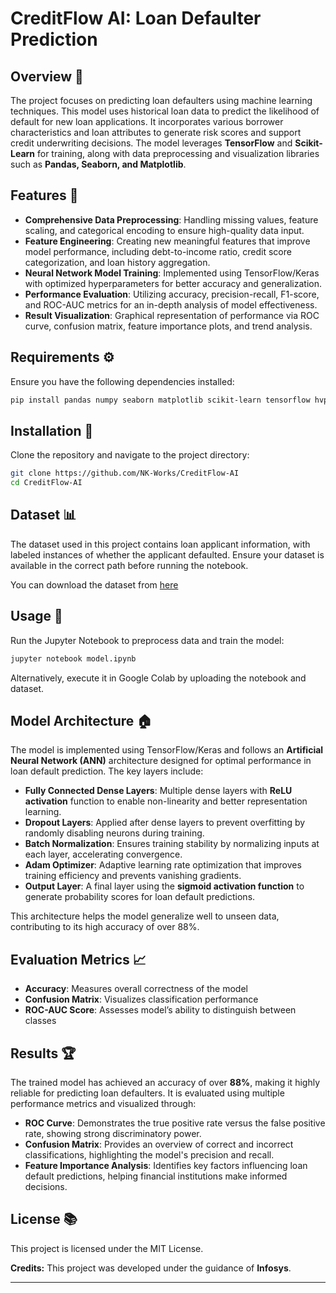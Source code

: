 # CreditFlow AI: Loan Defaulter Prediction

## Overview 💑

The project focuses on predicting loan defaulters using machine learning techniques. This model uses historical loan data to predict the likelihood of default for new loan applications. It incorporates various borrower characteristics and loan attributes to generate risk scores and support credit underwriting decisions. The model leverages **TensorFlow** and **Scikit-Learn** for training, along with data preprocessing and visualization libraries such as **Pandas, Seaborn, and Matplotlib**.

## Features 📂

- **Comprehensive Data Preprocessing**: Handling missing values, feature scaling, and categorical encoding to ensure high-quality data input.
- **Feature Engineering**: Creating new meaningful features that improve model performance, including debt-to-income ratio, credit score categorization, and loan history aggregation.
- **Neural Network Model Training**: Implemented using TensorFlow/Keras with optimized hyperparameters for better accuracy and generalization.
- **Performance Evaluation**: Utilizing accuracy, precision-recall, F1-score, and ROC-AUC metrics for an in-depth analysis of model effectiveness.
- **Result Visualization**: Graphical representation of performance via ROC curve, confusion matrix, feature importance plots, and trend analysis.

## Requirements ⚙️

Ensure you have the following dependencies installed:

```bash
pip install pandas numpy seaborn matplotlib scikit-learn tensorflow hvplot
```

## Installation 💾

Clone the repository and navigate to the project directory:

```bash
git clone https://github.com/NK-Works/CreditFlow-AI
cd CreditFlow-AI
```

## Dataset 📊

The dataset used in this project contains loan applicant information, with labeled instances of whether the applicant defaulted. Ensure your dataset is available in the correct path before running the notebook.

You can download the dataset from [here](https://drive.google.com/file/d/1837s3zKxAIlWEACd7iqzqeNjDNVwlspl/view?usp=sharing)

## Usage 🚀

Run the Jupyter Notebook to preprocess data and train the model:

```bash
jupyter notebook model.ipynb
```

Alternatively, execute it in Google Colab by uploading the notebook and dataset.

## Model Architecture 🏠

The model is implemented using TensorFlow/Keras and follows an **Artificial Neural Network (ANN)** architecture designed for optimal performance in loan default prediction. The key layers include:

- **Fully Connected Dense Layers**: Multiple dense layers with **ReLU activation** function to enable non-linearity and better representation learning.
- **Dropout Layers**: Applied after dense layers to prevent overfitting by randomly disabling neurons during training.
- **Batch Normalization**: Ensures training stability by normalizing inputs at each layer, accelerating convergence.
- **Adam Optimizer**: Adaptive learning rate optimization that improves training efficiency and prevents vanishing gradients.
- **Output Layer**: A final layer using the **sigmoid activation function** to generate probability scores for loan default predictions.

This architecture helps the model generalize well to unseen data, contributing to its high accuracy of over 88%.

## Evaluation Metrics 📈

- **Accuracy**: Measures overall correctness of the model
- **Confusion Matrix**: Visualizes classification performance
- **ROC-AUC Score**: Assesses model’s ability to distinguish between classes

## Results 🏆

The trained model has achieved an accuracy of over **88%**, making it highly reliable for predicting loan defaulters. It is evaluated using multiple performance metrics and visualized through:

- **ROC Curve**: Demonstrates the true positive rate versus the false positive rate, showing strong discriminatory power.
- **Confusion Matrix**: Provides an overview of correct and incorrect classifications, highlighting the model's precision and recall.
- **Feature Importance Analysis**: Identifies key factors influencing loan default predictions, helping financial institutions make informed decisions.

## License 📚

This project is licensed under the MIT License.

**Credits:** This project was developed under the guidance of **Infosys**.

---
